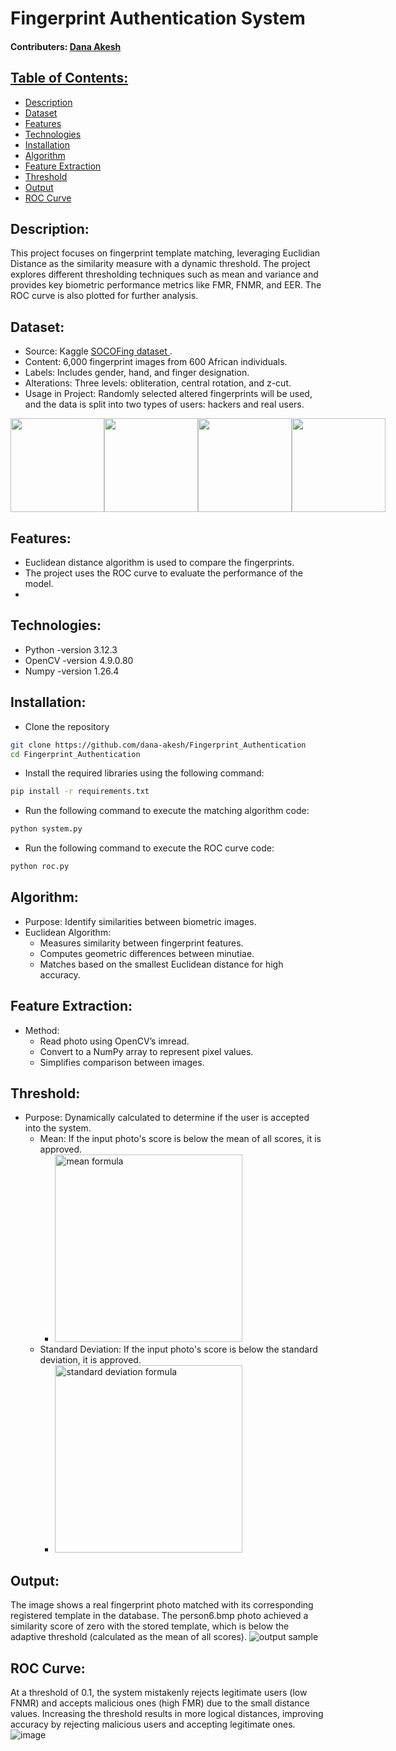# Fingerprint Authentication System

#### Contributers:  <a href="https://github.com/dana-akesh"> Dana Akesh

## Table of Contents:
- [Description](#description)
- [Dataset](#dataset)
- [Features](#features)
- [Technologies](#technologies)
- [Installation](#installation)
- [Algorithm](#algorithm)
- [Feature Extraction](#feature-extraction)
- [Threshold](#threshold)
- [Output](#output)
- [ROC Curve](#roc-curve)


## Description:
This project focuses on fingerprint template matching, leveraging Euclidian Distance as the similarity measure with a dynamic threshold.
The project explores different thresholding techniques such as mean and variance and provides key biometric performance metrics like FMR, FNMR, and EER. 
The ROC curve is also plotted for further analysis.

## Dataset:
- Source: Kaggle <a href="https://www.kaggle.com/datasets/ruizgara/socofing"> SOCOFing dataset </a>.
- Content: 6,000 fingerprint images from 600 African individuals. 
- Labels: Includes gender, hand, and finger designation. 
- Alterations: Three levels: obliteration, central rotation, and z-cut. 
- Usage in Project: Randomly selected altered fingerprints will be used, and the data is split into two types of users: hackers and real users.
<div style="display: flex; justify-content: space-between;">
    <img src="https://github.com/user-attachments/assets/a2a47f43-2a66-4857-a8ff-5590e39eb462" width="150">
    <img src="https://github.com/user-attachments/assets/11233579-d74c-4205-ba60-78a858209bf7" width="150">
    <img src="https://github.com/user-attachments/assets/d77fd510-249b-467f-b214-c39904a6d44c" width="150">
    <img src="https://github.com/user-attachments/assets/a4bb1eb5-b7a2-44e8-8478-3283d1de7dfa" width="150">
</div>

## Features:
- Euclidean distance algorithm is used to compare the fingerprints.
- The project uses the ROC curve to evaluate the performance of the model.
- 

## Technologies:
- Python -version 3.12.3
- OpenCV -version 4.9.0.80
- Numpy -version 1.26.4

## Installation:
- Clone the repository
```bash
git clone https://github.com/dana-akesh/Fingerprint_Authentication
cd Fingerprint_Authentication
```
- Install the required libraries using the following command:
```bash
pip install -r requirements.txt
```
- Run the following command to execute the matching algorithm code:
```bash
python system.py
```
- Run the following command to execute the ROC curve code:
```bash
python roc.py
```

## Algorithm:
- Purpose: Identify similarities between biometric images.
- Euclidean Algorithm:
  - Measures similarity between fingerprint features.
  - Computes geometric differences between minutiae.
  - Matches based on the smallest Euclidean distance for high accuracy.
 
## Feature Extraction:
- Method:
  - Read photo using OpenCV’s imread.
  - Convert to a NumPy array to represent pixel values.
  - Simplifies comparison between images.
 
## Threshold:
- Purpose: Dynamically calculated to determine if the user is accepted into the system.
   - Mean: If the input photo's score is below the mean of all scores, it is approved.
     - <img src="https://github.com/user-attachments/assets/63dd40cc-467d-4249-83f2-a90925e6358b" alt="mean formula" width="300">
   - Standard Deviation: If the input photo's score is below the standard deviation, it is approved.
     - <img src="https://github.com/user-attachments/assets/cfc0d4b8-acd2-42ec-b22a-e51f36ea7313" alt="standard deviation formula" width="300">



## Output:
The image shows a real fingerprint photo matched with its corresponding registered template in the database. The person6.bmp photo achieved a similarity score of zero with the stored template, which is below the adaptive threshold (calculated as the mean of all scores).
<img src="https://github.com/user-attachments/assets/a51a95f6-75d0-47d9-a13c-7e166c834beb" alt="output sample">


## ROC Curve:
At a threshold of 0.1, the system mistakenly rejects legitimate users (low FNMR) and accepts malicious ones (high FMR) due to the small distance values. Increasing the threshold results in more logical distances, improving accuracy by rejecting malicious users and accepting legitimate ones.
![image](https://github.com/user-attachments/assets/57eea7b4-15e4-44ac-a6d1-8c838e6c290f)

